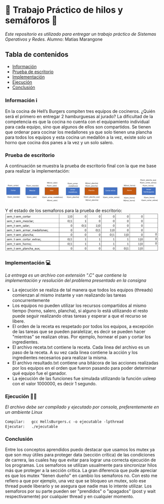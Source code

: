 # :traffic_light: Trabajo Práctico de hilos y semáforos :traffic_light:	

_Este repositorio es utilizado para entregar un trabajo práctico de Sistemas Operativos y Redes._
Alumno: Matias Marangone

## Tabla de contenidos
* [Información](#info)  
* [Prueba de escritorio](#prueba)
* [Implementación](#implementacion)  
* [Ejecución](#ejecucion)
* [Conclusión](#conclusion)  
  

<a name="info"/>

### Información :information_source:
En la cocina de Hell’s Burgers compiten tres equipos de cocineros. ¿Quién será el primero en entregar 2 hamburguesas al jurado?
La dificultad de la competencia es que la cocina no cuenta con el equipamiento individual para cada equipo, sino que algunos de ellos son compartidos. Se tienen que ordenar para
cocinar los medallones ya que solo tienen una plancha para todos los equipos y esta cocina un medallón a la vez, existe solo un horno que cocina dos panes a la vez y un solo salero.

<a name="prueba"/>

### Prueba de escritorio
A continuación se muestra la prueba de escritorio final con la que me base para realizar la implementación:

![semaforo1](/images/semaphorestp.png)

Y el estado de los semaforos para la prueba de escritorio:
![semaforo2](/images/semaphorestp2.png)

<a name="implementacion"/>

### Implementación :computer:	
_La entrega es un archivo con extensión ".C" que contiene la implementación y resolución del problema presentado en la consigna_

* La ejecución se realiza de tal manera que todos los equipos (threads) comienzan al mismo instante y van realizando las tareas concurrentemente
* Los equipos no pueden utilizar los recursos compartidos al mismo tiempo (horno, salero, plancha), si alguno lo está utilizando el resto puede seguir realizando otras tareas y esperar a que el recurso se libere.
* El orden de la receta es respetado por todos los equipos, a excepción de las tareas que se pueden paralelizar, es decir se pueden hacer "mientras" se realizan otras. Por ejemplo, hornear el pan y cortar los ingredientes.
* El archivo receta.txt contiene la receta. Cada linea del archivo es un paso de la receta. A su vez cada linea contiene la acción y los ingredientes necesarios para realizar la misma.
* El archivo resultado.txt contiene una bitácora de las acciones realizadas por los equipos en el orden que fueron pasando para poder determinar qué equipo fue el ganador.
* La ejecución de las funciones fue simulada utilizando la función usleep con el valor 1000000, es decir 1 segundo.

<a name="ejecucion"/>

### Ejecución :man_technologist:	
_El archivo debe ser compilado y ejecutado por consola, preferentemente en un ambiente Linux_
```
Compilar:   gcc HellsBurgers.c -o ejecutable -lpthread
Ejecutar:   ./ejecutable
```
<a name="conclusion"/>

### Conclusión
Entre los conceptos aprendidos puedo destacar que usamos los mutex ya que son muy útiles para proteger data (sección crítica) de las condiciones de carrera, las cuales hay que evitar para lograr una correcta ejecución de los programas.
Los semaforos se utilizan usualmente para sincronizar hilos más que proteger a la sección critica.
La gran diferencia que pude apreciar es que los mutex "tienen dueño" en cambio los semaforos no. Con esto me refiero a que por ejemplo, una vez que se bloqueo un mutex, solo ese thread puede liberarlo y se asegura que nadie mas lo intente utilizar. Los semaforos por su parte pueden ser "prendidos" o "apagados" (post y wait respectivamente) por cualquier thread y en cualquier momento.
